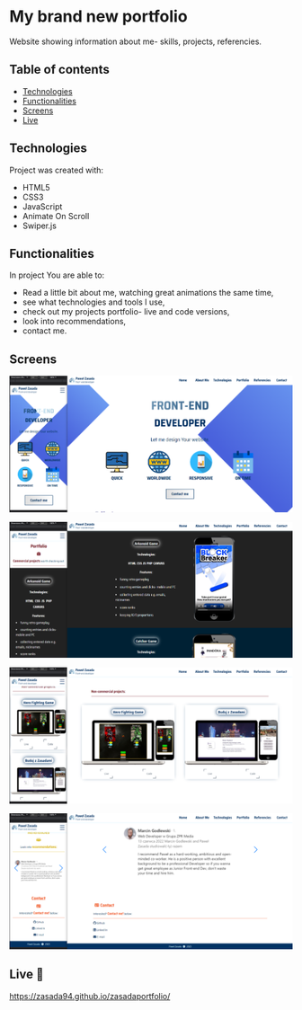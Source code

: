 # My brand new portfolio
Website showing information about me- skills, projects, referencies.

## Table of contents
* [Technologies](#technologies)
* [Functionalities](#functionalities)
* [Screens](#screens)
* [Live](#live-star2)

## Technologies
Project was created with:
* HTML5
* CSS3
* JavaScript
* Animate On Scroll
* Swiper.js

## Functionalities
In project You are able to:
* Read a little bit about me, watching great animations the same time,
* see what technologies and tools I use,
* check out my projects portfolio- live and code versions,
* look into recommendations,
* contact me.



## Screens  
![Screenshot](./images/screenshots/1.png)

![Screenshot](./images/screenshots/2.png)

![Screenshot](./images/screenshots/3.png)

![Screenshot](./images/screenshots/4.png)

## Live :star2:
https://zasada94.github.io/zasadaportfolio/
